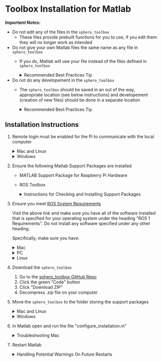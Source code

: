 # Toolbox Installation for Matlab 

***Important Notes:***
* Do not edit any of the files in the `sphero_toolbox`
    * These files provide prebuilt functions for you to use, if you edit them they will no longer work as intended
* Do not give your own Matlab files the same name as any file in `sphero_toolbox`
    * If you do, Matlab will use your file instead of the files defined in `sphero_toolbox`
      <details>
      <summary>Recommended Best Practices Tip</summary>
  
      Before naming a file, check to make sure a file with that name does not already exist in Matlab's environment. We can check for the existance of a file/function called `hello_world` by running the command `which hello_world`. If any result other than "'hello_world' not found." is displayed then the file/function already exists and you should choose a different name.
      </details>
* Do not do any developement in the `sphero_toolbox`
    * The `sphero_toolbox` should be saved in an out of the way, appropriate location (see below instructions) and developement (creation of new files) should be done in a separate location
      <details>
      <summary>Recommended Best Practices Tip</summary>
  
      "You live in the house that you keep" is a quote I first heard from one of my college professors and it has stuck with me and saved me from a lot of pain and suffering over the years. Simply put, a small amount of routine maintanance keeps you from being so cluttered you have a hard time being productive or from having to dedicate a whole weekend to stuff like cleaning up 10,000 unread emails...  We should take this same approach when managing the files we create for classes. Below is an example structure that I use and recommend. 
      ```
      - Home
          - Classes
              - EF230
                  - Projects
                      - Data_Analysis
                      - Exploring_Exoplanets
                  - Homework
                      - Homework_1
                          - problem_1.m
                          - problem_2.m
                      - Homework_2
                  - Quiz_Prep
              - MATH241
              - ECON213
      ```
      </details>

## Installation Instructions
1. Remote login must be enabled for the Pi to communicate with the local computer
      <details>
      <summary>Mac and Linux</summary>
  
      1. Open "System Preferences"
      2. Select "Sharing"
      3. Check on the "Remote Login" button
      </details>
   
      <details>
      <summary>Windows</summary>
  
      [Instructions for enabling remote login on Windows 10](https://www.windowscentral.com/how-use-remove-desktop-app-connect-pc-windows-10-0)
      </details>
2. Ensure the following Matlab Support Packages are installed
    * MATLAB Support Package for Raspberry Pi Hardware
    * ROS Toolbox
      <details>
      <summary>Instructions for Checking and Installing Support Packages</summary>
  
      1. In Matlab, click on the "Home" tab
      2. Click on the 3 stacked cubes icon above "Add-Ons"
      3. Search for the support package of interest
          * You will either see that it is installed, or you can click on it to install it
      </details>
3. Ensure you meet [ROS System Requirements](https://www.mathworks.com/help/ros/gs/ros-system-requirements.html)

   Visit the above link and make sure you have all of the software installed that is specified for your operating system under the heading "ROS 1 Requirements". Do not install any software specified under any other heading.
   
   Specifically, make sure you have:
   
   <details>
   <summary>Mac</summary>
   
   * [Python](https://www.python.org/download/releases/2.7/) version 2.7
   
      This should come already installed on your system. To ensure that it is, execute the command `!python --version` in the MATLAB command window. You should see an output similar to "Python 2.7.XX".
   
      If something is wrong and you do not have Python 2.7 you can download and install it from [Python's website](https://www.python.org/downloads/release/python-2718/). During installation, if you are asked if you want to add Python to your path, indicate yes. 

   * [CMake](https://cmake.org/download/) version 3.15.5 or higher. 
   
      You can check to see if you already satisfy this requirement by executing the command `!cmake --version` in MATLAB's command window. 
   
      If you need to install CMake, use the above link to download and run the .dmg file listed beside "macOS 10.13 or later". During installation, if you are asked if you want to add CMake to your path, indicate yes.
   
   * Download and install Xcode from the AppStore
   </details>

   <details>
   <summary>PC</summary>
   
   * [Python](https://www.python.org/download/releases/2.7/) version 2.7
   
      To check that it is installed, execute the command `!python --version` in the MATLAB command window. You should see an output similar to "Python 2.7.XX". If you do not have any output, then you need to follow [this tutorial](https://www.pythontutorial.net/getting-started/install-python/) to install Python 2.7. During installation, if you are asked if you want to add Python to your path, indicate yes. 
   
   * [CMake](https://cmake.org/download/) version 3.15.5 or higher. 
   
      You can check to see if you already satisfy this requirement by executing the command `!cmake --version` in MATLAB's command window. 
   
      If you need to install CMake, use the above link to download and run the .msi file listed beside "Windows x64 Installer". During installation, if you are asked if you want to add CMake to your path, indicate yes.
   
   * Download and install [Visual Studio](https://visualstudio.microsoft.com/vs/) 2017 or 2019
   </details>
         
   <details>
   <summary>Linux</summary>
   
      
   * [Python](https://www.python.org/download/releases/2.7/) version 2.7
   
      This should come already installed on your system. To ensure that it is, execute the command `!python --version` in the MATLAB command window. You should see an output similar to "Python 2.7.XX".
   
      If something is wrong and you do not have Python 2.7 you can follow [this tutorial](https://tecadmin.net/install-python-2-7-on-ubuntu-and-linuxmint/) to install Python 2.7. During installation, if you are asked if you want to add Python to your path, indicate yes. 

   * [CMake](https://cmake.org/download/) version 3.15.5 or higher. 
   
      You can check to see if you already satisfy this requirement by executing the command `!cmake --version` in MATLAB's command window. 
   
      If you need to install CMake, use the above link to download and run the .sh file listed beside "Linux x86_64". During installation, if you are asked if you want to add CMake to your path, indicate yes.
   
   * [GNU Compiler Collection (GCC)](https://gcc.gnu.org/) version 6.3+
   
      You can check to see if you already satisfy this requirement by executing the command `!gcc --version` in MATLAB's command window.
   
      If you need to install gcc you can follow [this tutorial](https://linuxize.com/post/how-to-install-gcc-compiler-on-ubuntu-18-04/) to install it. During installation, if you are asked if you want to add Python to your path, indicate yes. 
   </details>
4. Download the `sphero_toolbox`

   1. Go to the [sphero_toolbox GitHub Repo](https://github.com/JoshFagan/sphero_toolbox)
   2. Click the green "Code" button
   3. Click "Download ZIP"
   4. Decompress .zip file on your computer

6. Move the `sphero_toolbox` to the folder storing the support packages
      <details>
      <summary>Mac and Linux</summary>
  
      * The location is "/Users/<user\>/Documents/MATLAB" (where `<user>` is your user name on the computer)
      * So you should have "/Users/<user\>/Documents/MATLAB/sphero_toolbox"
      </details>
   
      <details>
      <summary>Windows</summary>
  
      * The location is "C:\ProgramData\MATLAB"
      * So you should have "C:\ProgramData\MATLAB\sphero_toolbox"
      </details>
6. In Matlab open and run the file "configure_installation.m"
      <details>
      <summary>Troubleshooting Mac</summary>
  
      If you get an error that states:
      > Could not find CMake in your system. Please install CMake version 3.15.5 or higher and rerun the command.
         
      Check that CMake is installed on your computer by opening the `Terminal` application and executing the following command:
      ```
      which cmake
      ```
      If there is no output then you do not have CMake installed and you need to follow the instructions to do that. 
      If you do have output, it usually means MATLAB's system path and your computer's system path are different.
      To fix this, perform the following steps:
      1. In the `Terminal` application, execute the command 
         
         `printf "\nsetenv('PATH', [getenv('PATH') '$PATH'])\n\n"`
      2. Paste and run the resulting output in the MATLAB command window
      3. Rerun the configuration script
      </details>
7. Restart Matlab
      <details>
      <summary>Handling Potential Warnings On Future Restarts</summary>
        
      When you restart Matlab you may recieve a warning message that states something along the lines of
      > Warning: Name is nonexistent or not a directory:
      > /private/var/folders/h4/gq3470kn2194b1jl62ws_s3h0000gn/T/Editor_vxdxq 
      
      Here is a simple fix for this:
      1. In Matlab, click the "Home" tab
      2. Click the button "Set Path" (it's icon looks like a folder ontop of another folder)
      3. Click the name of the offending folder/item
      4. Click "Remove"
      5. Click "Save"
      6. Click "Colse"
      </details>
